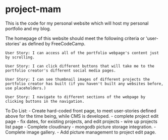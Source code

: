 
# project-mam

This is the code for my personal website which will host my personal portfolio and my blog.

The homepage of this website should meet the following criteria or 'user-stories' as defined by
FreeCodeCamp.

    User Story: I can access all of the portfolio webpage's content just by scrolling.

    User Story: I can click different buttons that will take me to the portfolio creator's different social media pages.

    User Story: I can see thumbnail images of different projects the portfolio creator has built (if you haven't built any websites before, use placeholders.)

    User Story: I navigate to different sections of the webpage by clicking buttons in the navigation.


To Do List:
    - Create hard-coded front page, to meet user-stories defined above for the time being, while CMS is developed.
    - complete project edit page
    - fix dates, for existing projects, and edit projects
    - wire up projects list page
    - Complete cloudinary - mongodb picture storage integration.
    - Complete image gallery.
    - Add picture management to project edit page.

